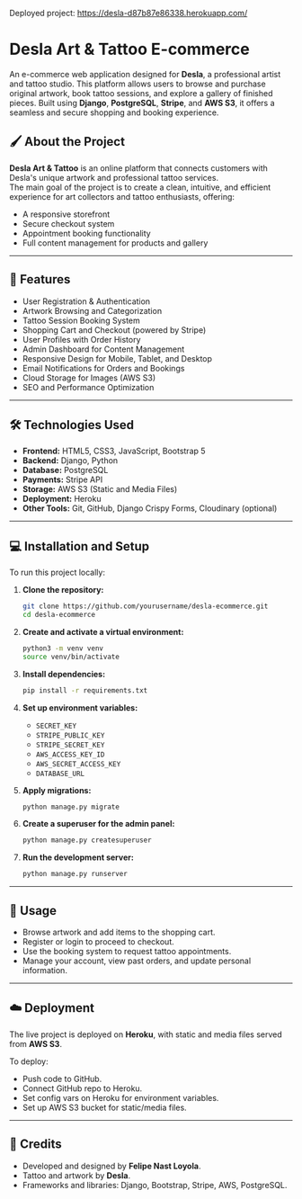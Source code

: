 Deployed project: https://desla-d87b87e86338.herokuapp.com/

# Desla Art & Tattoo E-commerce

An e-commerce web application designed for **Desla**, a professional artist and tattoo studio. This platform allows users to browse and purchase original artwork, book tattoo sessions, and explore a gallery of finished pieces. Built using **Django**, **PostgreSQL**, **Stripe**, and **AWS S3**, it offers a seamless and secure shopping and booking experience.

## 🖌️ About the Project

**Desla Art & Tattoo** is an online platform that connects customers with Desla's unique artwork and professional tattoo services.  
The main goal of the project is to create a clean, intuitive, and efficient experience for art collectors and tattoo enthusiasts, offering:

- A responsive storefront
- Secure checkout system
- Appointment booking functionality
- Full content management for products and gallery

---

## 🚀 Features

- User Registration & Authentication
- Artwork Browsing and Categorization
- Tattoo Session Booking System
- Shopping Cart and Checkout (powered by Stripe)
- User Profiles with Order History
- Admin Dashboard for Content Management
- Responsive Design for Mobile, Tablet, and Desktop
- Email Notifications for Orders and Bookings
- Cloud Storage for Images (AWS S3)
- SEO and Performance Optimization

---

## 🛠️ Technologies Used

- **Frontend:** HTML5, CSS3, JavaScript, Bootstrap 5
- **Backend:** Django, Python
- **Database:** PostgreSQL
- **Payments:** Stripe API
- **Storage:** AWS S3 (Static and Media Files)
- **Deployment:** Heroku
- **Other Tools:** Git, GitHub, Django Crispy Forms, Cloudinary (optional)

---

## 💻 Installation and Setup

To run this project locally:

1. **Clone the repository:**
   ```bash
   git clone https://github.com/yourusername/desla-ecommerce.git
   cd desla-ecommerce
   ```

2. **Create and activate a virtual environment:**
   ```bash
   python3 -m venv venv
   source venv/bin/activate
   ```

3. **Install dependencies:**
   ```bash
   pip install -r requirements.txt
   ```

4. **Set up environment variables:**
   - `SECRET_KEY`
   - `STRIPE_PUBLIC_KEY`
   - `STRIPE_SECRET_KEY`
   - `AWS_ACCESS_KEY_ID`
   - `AWS_SECRET_ACCESS_KEY`
   - `DATABASE_URL`

5. **Apply migrations:**
   ```bash
   python manage.py migrate
   ```

6. **Create a superuser for the admin panel:**
   ```bash
   python manage.py createsuperuser
   ```

7. **Run the development server:**
   ```bash
   python manage.py runserver
   ```

---

## 📖 Usage

- Browse artwork and add items to the shopping cart.
- Register or login to proceed to checkout.
- Use the booking system to request tattoo appointments.
- Manage your account, view past orders, and update personal information.

---

## ☁️ Deployment

The live project is deployed on **Heroku**, with static and media files served from **AWS S3**.

To deploy:

- Push code to GitHub.
- Connect GitHub repo to Heroku.
- Set config vars on Heroku for environment variables.
- Set up AWS S3 bucket for static/media files.

---

## 🙌 Credits

- Developed and designed by **Felipe Nast Loyola**.
- Tattoo and artwork by **Desla**.
- Frameworks and libraries: Django, Bootstrap, Stripe, AWS, PostgreSQL.
